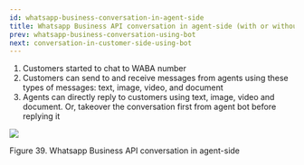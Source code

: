 ```yaml
---
id: whatsapp-business-conversation-in-agent-side
title: Whatsapp Business API conversation in agent-side (with or without bot)
prev: whatsapp-business-conversation-using-bot
next: conversation-in-customer-side-using-bot
---
```


1.  Customers started to chat to WABA number
2.  Customers can send to and receive messages from agents using these types of messages: text, image, video, and document
3.  Agents can directly reply to customers using text, image, video and document. Or, takeover the conversation first from agent bot before replying it

![](https://lh4.googleusercontent.com/wumQyCutbf5TtDpyNa8mTWFI5hgE_HJpkXIZXOX4bbK0SOBdUSCKvCm5ZqbMHUjgCfoFk_kjnQ-E40BLsNA8MQpLJikQFTP6xDkwOBplqctUt04-UnPt8iRu5fkElkeePhbRO8DA)

Figure 39. Whatsapp Business API conversation in agent-side
